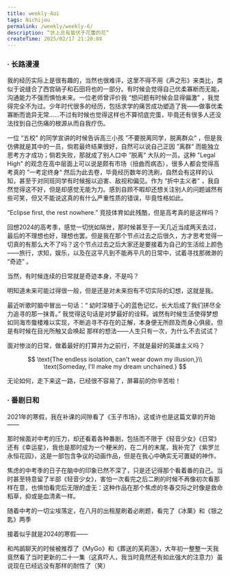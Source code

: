 ```yaml
---
title: weekly-Aoi
tags: Nichijou
permalink: /weekly/weekly-6/
description: “世上总有蛰伏于花蕾的花”
createTime: 2025/02/17 21:20:08
---
```


### · 长路漫漫

我的经历实际上是很有趣的，当然也很难评，这里不得不用《声之形》来类比，类似于说缝合了西宫硝子和石田将也的一部分。有时候会觉得自己优柔寡断而无能，沟通能力不强而惧怕未来。一位老师曾评价我 “想问题有时候会显得偏激” ，我觉得完全不为过。少年时代很多的经历，包括求学的痛苦成功塑造了我——做事优柔寡断而诡异无常......不过有时候也觉得这样也不算彻底完蛋，毕竟还有很多人还没法找到自己伤痛的根源从而自我疗伤。

一位 “五校” 的同学宣讲的时候告诉高三小孩 ”不要脱离同学，脱离群众“ ，但是我仿佛就是其中的一员，倘若最终结果很好，自然可以说自己正因 ”离群“ 而能独立思考方才成功；倘若失败，那就成了别人口中 ”脱离“ 大队的一员。这种 "Legal High" 的观念在高中层面上可以说是颇有市场（扭曲而病态），很多人都会觉得高考真的 ”一考定终身“ 然后为此去卷，毕竟经历数年的洗刷，自然会有这样的认知，甚至于对同班同学有时候报以迫害、敌视和偏见。作为 “折中主义者” ，我自然觉得这不好，但是却感觉无能为力。感到自顾不暇却还想关注别人的问题诚然有些可笑，但又不能说这真的有什么严重性质的错误，毕竟性格如此。

“Eclipse first, the rest nowhere.” 竞技体育如此残酷，但是高考真的是这样吗？

回想2024的高考季，感觉一切恍如隔世，那时候甚至于一天几近当成两天去过，最后的不理想也好，理想也罢。但是我在那个节点过去之后很久，方才思考觉得一切真的有那么大不了吗？这个节点过去之后大家还是要接着为自己的生活绘上颜色——旅行，求知，娱乐，以及在这平凡到不能再平凡的日常中，试着寻找那微渺的 “奇迹” 。

当然，有时候连续的日常就是奇迹本身，不是吗？

明知道未来可能过得很一般，但是还是对未来抱有不切实际的幻想，这就是我。

最近听歌时脑中冒出一句话：“ 幼时深植于心的蓝色记忆，长大后成了我们拼尽全力追寻的那一抹青。” 我觉得这句话是对梦最好的诠释。诚然有时候生活使得梦想如同海市蜃楼难以实现，不断追寻不存在的正解，本身便无所顾及而身心俱疲。但是有时候在目光所触又会唤起 那样的想法——人生只有一次，为什么不去试试？

面对惨淡的日常，做着最好的打算并为之前行，不就是最好的英雄主义吗？

$$
\text{The endless isolation, can't wear down my illusion,}\\
\text{Someday, I'll make my dream unchained.}
$$

无论如何，走下来这一路，已经很不容易了，屏幕前的你辛苦啦！

### · 番剧日和

2021年的寒假，我在补课的间隙看了《玉子市场》，这或许也是这篇文章的开始——

那时候面对中考的压力，却还看着各种番剧，包括而不限于《轻音少女》《日常》还有《幸运星》，我也是那时成为一个粳米的，在二月的末尾，我补完了《紫罗兰永恒花园》，这是一部包含争议的动画作品，但是在我心中确实无可置疑的神作。

焦虑的中考季的日子在脑中的印象已然不深了，只是还记得那个看着番的自己。当时甚至特意留了半部《轻音少女》，害怕一次看完之后二刷的时候不再像初次看那样在意，也惧怕看完后无限的虚无：这种作品在那个焦虑的冬春交际之时像是救命稻草，抑或是血清素一样。

随着中考的一切尘埃落定，在八月的出租屋刷着必刷题，看完了《冰菓》和《银之匙》两季

接着似乎就是2024的寒假——

和鸬鹚聊天的时候被推荐了《MyGo》和《葬送的芙莉莲》，大年初一整整一天我竟然看了当时更新的二十一集（这真吓人，我当时竟然还有如此强大的注意力）虽说现在已经远没有那样的耐性了（笑）

